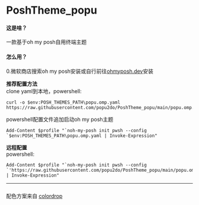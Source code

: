 ﻿# PoshTheme_popu
#### 这是啥？
一款基于oh my posh自用终端主题
#### 怎么用？
0.微软商店搜索oh my posh安装或自行前往[ohmyposh.dev](https://ohmyposh.dev/docs/installation/windows)安装  

__推荐配置方法__  
clone yaml到本地，powershell:
```
curl -o $env:POSH_THEMES_PATH\popu.omp.yaml https://raw.githubusercontent.com/popu2do/PoshTheme_popu/main/popu.omp.yaml             
```
powershell配置文件追加启动oh my posh主题
```
Add-Content $profile "`noh-my-posh init pwsh --config `$env:POSH_THEMES_PATH\popu.omp.yaml | Invoke-Expression"     
```

__远程配置__  
powershell:  
```
Add-Content $profile "`noh-my-posh init pwsh --config `'https://raw.githubusercontent.com/popu2do/PoshTheme_popu/main/popu.omp.yaml`' | Invoke-Expression"               
```

- - -

##### 
配色方案来自 [colordrop](https://colordrop.io/)
